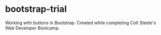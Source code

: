 # bootstrap-trial
Working with buttons in Bootstrap. Created while completing Colt Steele's Web Developer Bootcamp.
